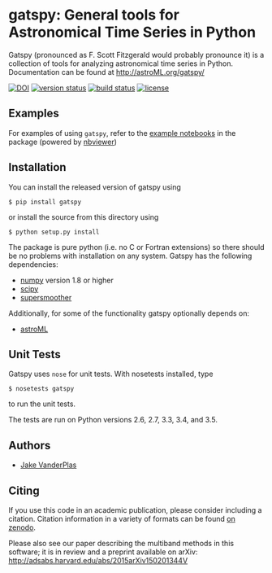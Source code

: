 # gatspy: General tools for Astronomical Time Series in Python

Gatspy (pronounced as F. Scott Fitzgerald would probably pronounce it)
is a collection of tools for analyzing astronomical time series in Python.
Documentation can be found at http://astroML.org/gatspy/

[![DOI](https://zenodo.org/badge/doi/10.5281/zenodo.14833.svg)](http://dx.doi.org/10.5281/zenodo.14833)
[![version status](http://img.shields.io/pypi/v/gatspy.svg?style=flat)](https://pypi.python.org/pypi/gatspy)
[![build status](http://img.shields.io/travis/astroML/gatspy/master.svg?style=flat)](https://travis-ci.org/astroML/gatspy)
[![license](http://img.shields.io/badge/license-BSD-blue.svg?style=flat)](https://github.com/astroml/gatspy/blob/master/LICENSE)


## Examples
For examples of using ``gatspy``, refer to the [example notebooks](http://nbviewer.ipython.org/github/astroML/gatspy/blob/master/examples/Index.ipynb) in the package (powered by [nbviewer]())

## Installation
You can install the released version of gatspy using

    $ pip install gatspy

or install the source from this directory using

    $ python setup.py install

The package is pure python (i.e. no C or Fortran extensions) so there should be no problems with installation on any system.
Gatspy has the following dependencies:

- [numpy](http://numpy.org) version 1.8 or higher
- [scipy](http://scipy.org)
- [supersmoother](http://github.com/jakevdp/supersmoother)

Additionally, for some of the functionality gatspy optionally depends on:

- [astroML](http://astroML.org)


## Unit Tests
Gatspy uses ``nose`` for unit tests. With nosetests installed, type

    $ nosetests gatspy

to run the unit tests.

The tests are run on Python versions 2.6, 2.7, 3.3, 3.4, and 3.5.

## Authors
- [Jake VanderPlas](http://www.vanderplas.com)

## Citing
If you use this code in an academic publication, please consider including a citation. Citation information in a variety of formats can be found [on zenodo](http://dx.doi.org/10.5281/zenodo.14833).

Please also see our paper describing the multiband methods in this software; it is in review and a preprint available on arXiv: http://adsabs.harvard.edu/abs/2015arXiv150201344V
